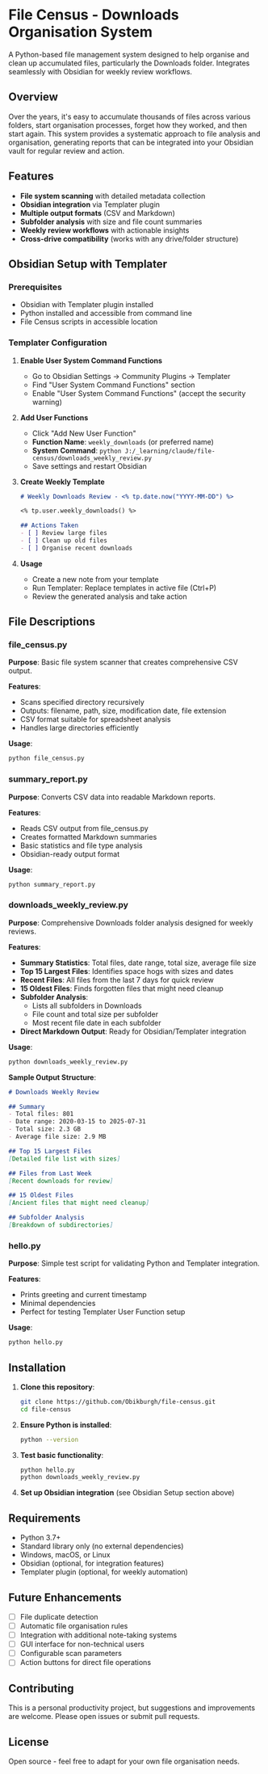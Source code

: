 # File Census - Downloads Organisation System

A Python-based file management system designed to help organise and clean up accumulated files, particularly the Downloads folder. Integrates seamlessly with Obsidian for weekly review workflows.

## Overview

Over the years, it's easy to accumulate thousands of files across various folders, start organisation processes, forget how they worked, and then start again. This system provides a systematic approach to file analysis and organisation, generating reports that can be integrated into your Obsidian vault for regular review and action.

## Features

- **File system scanning** with detailed metadata collection
- **Obsidian integration** via Templater plugin
- **Multiple output formats** (CSV and Markdown)
- **Subfolder analysis** with size and file count summaries
- **Weekly review workflows** with actionable insights
- **Cross-drive compatibility** (works with any drive/folder structure)

## Obsidian Setup with Templater

### Prerequisites
- Obsidian with Templater plugin installed
- Python installed and accessible from command line
- File Census scripts in accessible location

### Templater Configuration

1. **Enable User System Command Functions**
   - Go to Obsidian Settings → Community Plugins → Templater
   - Find "User System Command Functions" section
   - Enable "User System Command Functions" (accept the security warning)

2. **Add User Functions**
   - Click "Add New User Function"
   - **Function Name**: `weekly_downloads` (or preferred name)
   - **System Command**: `python J:/_learning/claude/file-census/downloads_weekly_review.py`
   - Save settings and restart Obsidian

3. **Create Weekly Template**
   ```markdown
   # Weekly Downloads Review - <% tp.date.now("YYYY-MM-DD") %>
   
   <% tp.user.weekly_downloads() %>
   
   ## Actions Taken
   - [ ] Review large files
   - [ ] Clean up old files
   - [ ] Organise recent downloads
   ```

4. **Usage**
   - Create a new note from your template
   - Run Templater: Replace templates in active file (Ctrl+P)
   - Review the generated analysis and take action

## File Descriptions

### file_census.py
**Purpose**: Basic file system scanner that creates comprehensive CSV output.

**Features**:
- Scans specified directory recursively
- Outputs: filename, path, size, modification date, file extension
- CSV format suitable for spreadsheet analysis
- Handles large directories efficiently

**Usage**: 
```bash
python file_census.py
```

### summary_report.py
**Purpose**: Converts CSV data into readable Markdown reports.

**Features**:
- Reads CSV output from file_census.py
- Creates formatted Markdown summaries
- Basic statistics and file type analysis
- Obsidian-ready output format

**Usage**:
```bash
python summary_report.py
```

### downloads_weekly_review.py
**Purpose**: Comprehensive Downloads folder analysis designed for weekly reviews.

**Features**:
- **Summary Statistics**: Total files, date range, total size, average file size
- **Top 15 Largest Files**: Identifies space hogs with sizes and dates
- **Recent Files**: All files from the last 7 days for quick review
- **15 Oldest Files**: Finds forgotten files that might need cleanup
- **Subfolder Analysis**: 
  - Lists all subfolders in Downloads
  - File count and total size per subfolder
  - Most recent file date in each subfolder
- **Direct Markdown Output**: Ready for Obsidian/Templater integration

**Usage**:
```bash
python downloads_weekly_review.py
```

**Sample Output Structure**:
```markdown
# Downloads Weekly Review

## Summary
- Total files: 801
- Date range: 2020-03-15 to 2025-07-31
- Total size: 2.3 GB
- Average file size: 2.9 MB

## Top 15 Largest Files
[Detailed file list with sizes]

## Files from Last Week
[Recent downloads for review]

## 15 Oldest Files
[Ancient files that might need cleanup]

## Subfolder Analysis
[Breakdown of subdirectories]
```

### hello.py
**Purpose**: Simple test script for validating Python and Templater integration.

**Features**:
- Prints greeting and current timestamp
- Minimal dependencies
- Perfect for testing Templater User Function setup

**Usage**:
```bash
python hello.py
```

## Installation

1. **Clone this repository**:
   ```bash
   git clone https://github.com/Obikburgh/file-census.git
   cd file-census
   ```

2. **Ensure Python is installed**:
   ```bash
   python --version
   ```

3. **Test basic functionality**:
   ```bash
   python hello.py
   python downloads_weekly_review.py
   ```

4. **Set up Obsidian integration** (see Obsidian Setup section above)

## Requirements

- Python 3.7+
- Standard library only (no external dependencies)
- Windows, macOS, or Linux
- Obsidian (optional, for integration features)
- Templater plugin (optional, for weekly automation)

## Future Enhancements

- [ ] File duplicate detection
- [ ] Automatic file organisation rules
- [ ] Integration with additional note-taking systems
- [ ] GUI interface for non-technical users
- [ ] Configurable scan parameters
- [ ] Action buttons for direct file operations

## Contributing

This is a personal productivity project, but suggestions and improvements are welcome. Please open issues or submit pull requests.

## License

Open source - feel free to adapt for your own file organisation needs.